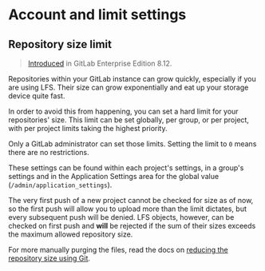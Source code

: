 # Account and limit settings

## Repository size limit

> [Introduced][ee-740] in GitLab Enterprise Edition 8.12.

Repositories within your GitLab instance can grow quickly, especially if you are
using LFS. Their size can grow exponentially and eat up your storage device quite
fast.

In order to avoid this from happening, you can set a hard limit for your
repositories' size. This limit can be set globally, per group, or per project,
with per project limits taking the highest priority.

Only a GitLab administrator can set those limits. Setting the limit to `0` means
there are no restrictions.

These settings can be found within each project's settings, in a group's
settings and in the Application Settings area for the global value
(`/admin/application_settings`).

The very first push of a new project cannot be checked for size as of now, so
the first push will allow you to upload more than the limit dictates, but every
subsequent push will be denied. LFS objects, however, can be checked on first
push and **will** be rejected if the sum of their sizes exceeds the maximum
allowed repository size.

For more manually purging the files, read the docs on
[reducing the repository size using Git][repo-size].

[ee-740]: https://gitlab.com/gitlab-org/gitlab-ee/merge_requests/740
[repo-size]: ../../project/repository/reducing_the_repo_size_using_git.md
